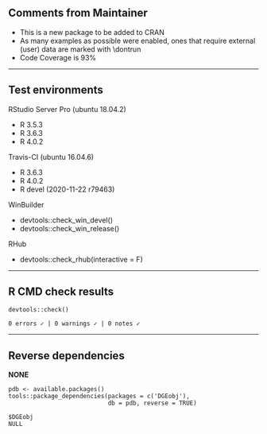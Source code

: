 ## Comments from Maintainer

* This is a new package to be added to CRAN
* As many examples as possible were enabled, ones that require external (user) data are marked with \dontrun
* Code Coverage is 93%

---  

## Test environments

RStudio Server Pro (ubuntu 18.04.2)  

* R 3.5.3  
* R 3.6.3
* R 4.0.2

Travis-CI (ubuntu 16.04.6)

* R 3.6.3
* R 4.0.2
* R devel (2020-11-22 r79463)

WinBuilder

* devtools::check_win_devel()  
* devtools::check_win_release()  

RHub

* devtools::check_rhub(interactive = F)

---  

## R CMD check results


```
devtools::check()  

0 errors ✓ | 0 warnings ✓ | 0 notes ✓
```

---  

## Reverse dependencies


**NONE**

```
pdb <- available.packages()
tools::package_dependencies(packages = c('DGEobj'),
                            db = pdb, reverse = TRUE)
                            
$DGEobj  
NULL 
```
